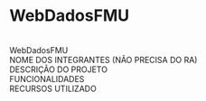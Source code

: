 # WebDadosFMU
 <br>WebDadosFMU
 <br>NOME DOS INTEGRANTES (NÃO PRECISA DO RA)
 <br>DESCRIÇÃO DO PROJETO
 <br>FUNCIONALIDADES
 <br>RECURSOS UTILIZADO